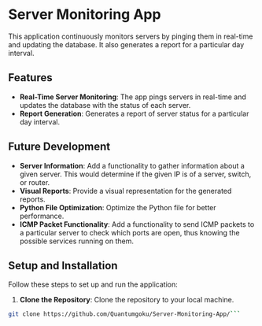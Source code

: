 # Server Monitoring App

This application continuously monitors servers by pinging them in real-time and updating the database. It also generates a report for a particular day interval.

## Features

- **Real-Time Server Monitoring**: The app pings servers in real-time and updates the database with the status of each server.
- **Report Generation**: Generates a report of server status for a particular day interval.

## Future Development

- **Server Information**: Add a functionality to gather information about a given server. This would determine if the given IP is of a server, switch, or router.
- **Visual Reports**: Provide a visual representation for the generated reports.
- **Python File Optimization**: Optimize the Python file for better performance.
- **ICMP Packet Functionality**: Add a functionality to send ICMP packets to a particular server to check which ports are open, thus knowing the possible services running on them.

## Setup and Installation

Follow these steps to set up and run the application:

1. **Clone the Repository**: Clone the repository to your local machine.

```bash
git clone https://github.com/Quantumgoku/Server-Monitoring-App/```

